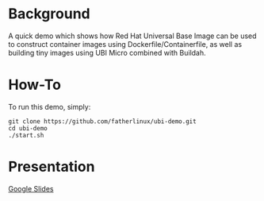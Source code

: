 # Background
A quick demo which shows how Red Hat Universal Base Image can be used to construct container images using Dockerfile/Containerfile, as well as building tiny images using UBI Micro combined with Buildah.

# How-To
To run this demo, simply:
```
git clone https://github.com/fatherlinux/ubi-demo.git
cd ubi-demo
./start.sh
```


# Presentation
[Google Slides](https://docs.google.com/presentation/d/12HPC7elICbTvb63EihyJTsCiAjl3eyKM9hcMzQk7jG4/edit#slide=id.g745c163c77_0_1194)
